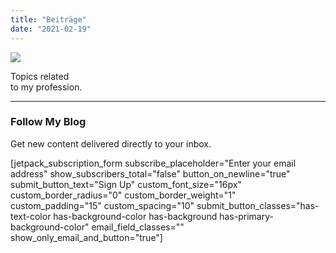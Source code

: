 ```yaml
---
title: "Beiträge"
date: "2021-02-19"
---
```


![](images/fullsizerender.jpg)

Topics related  
to my profession.

* * *

### Follow My Blog

Get new content delivered directly to your inbox.

\[jetpack\_subscription\_form subscribe\_placeholder="Enter your email address" show\_subscribers\_total="false" button\_on\_newline="true" submit\_button\_text="Sign Up" custom\_font\_size="16px" custom\_border\_radius="0" custom\_border\_weight="1" custom\_padding="15" custom\_spacing="10" submit\_button\_classes="has-text-color has-background-color has-background has-primary-background-color" email\_field\_classes="" show\_only\_email\_and\_button="true"\]

